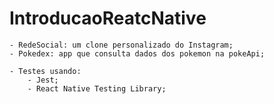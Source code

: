 # IntroducaoReatcNative

    - RedeSocial: um clone personalizado do Instagram;
    - Pokedex: app que consulta dados dos pokemon na pokeApi;
    
    - Testes usando:
        - Jest;
        - React Native Testing Library;